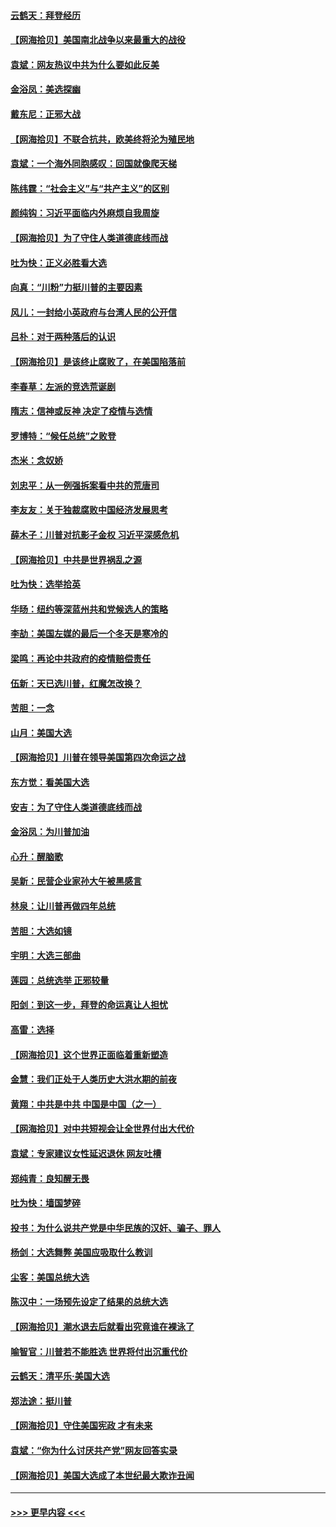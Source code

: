 #### [云鹤天：拜登经历](../pages/nsc993/n12567294.md?t=11230302) 
#### [【网海拾贝】美国南北战争以来最重大的战役](../pages/nsc993/n12567247.md?t=11230302) 
#### [袁斌：网友热议中共为什么要如此反美](../pages/nsc993/n12567162.md?t=11230302) 
#### [金浴凤：美选探幽](../pages/nsc993/n12567147.md?t=11230302) 
#### [戴东尼：正邪大战](../pages/nsc993/n12567033.md?t=11230302) 
#### [【网海拾贝】不联合抗共，欧美终将沦为殖民地](../pages/nsc993/n12565068.md?t=11230302) 
#### [袁斌：一个海外同胞感叹：回国就像爬天梯](../pages/nsc993/n12564986.md?t=11230302) 
#### [陈纬霆：“社会主义”与“共产主义”的区别](../pages/nsc993/n12562417.md?t=11230302) 
#### [颜纯钩：习近平面临内外麻烦自我周旋](../pages/nsc993/n12563356.md?t=11230302) 
#### [【网海拾贝】为了守住人类道德底线而战](../pages/nsc993/n12562542.md?t=11230302) 
#### [吐为快：正义必胜看大选](../pages/nsc993/n12561967.md?t=11230302) 
#### [向真：“川粉”力挺川普的主要因素](../pages/nsc993/n12560774.md?t=11230302) 
#### [风儿：一封给小英政府与台湾人民的公开信](../pages/nsc993/n12560581.md?t=11230302) 
#### [吕朴：对于两种落后的认识](../pages/nsc993/n12560492.md?t=11230302) 
#### [【网海拾贝】是该终止腐败了，在美国陷落前](../pages/nsc993/n12559936.md?t=11230302) 
#### [李春草：左派的竞选荒诞剧](../pages/nsc993/n12558380.md?t=11230302) 
#### [隋志：信神或反神 决定了疫情与选情](../pages/nsc993/n12558255.md?t=11230302) 
#### [罗博特：“候任总统”之败登](../pages/nsc993/n12558189.md?t=11230302) 
#### [杰米：念奴娇](../pages/nsc993/n12558174.md?t=11230302) 
#### [刘忠平：从一例强拆案看中共的荒唐司](../pages/nsc993/n12558036.md?t=11230302) 
#### [李友友：关于独裁腐败中国经济发展思考](../pages/nsc993/n12558004.md?t=11230302) 
#### [薛木子：川普对抗影子金权 习近平深感危机](../pages/nsc993/n12557342.md?t=11230302) 
#### [【网海拾贝】中共是世界祸乱之源](../pages/nsc993/n12555353.md?t=11230302) 
#### [吐为快：选举拾英](../pages/nsc993/n12555041.md?t=11230302) 
#### [华旸：纽约等深蓝州共和党候选人的策略](../pages/nsc993/n12554309.md?t=11230302) 
#### [李劼：美国左媒的最后一个冬天是寒冷的](../pages/nsc993/n12552947.md?t=11230302) 
#### [梁鸣：再论中共政府的疫情赔偿责任](../pages/nsc993/n12553012.md?t=11230302) 
#### [伍新：天已选川普，红魔怎改换？](../pages/nsc993/n12552970.md?t=11230302) 
#### [苦胆：一念](../pages/nsc993/n12552957.md?t=11230302) 
#### [山月：美国大选](../pages/nsc993/n12552446.md?t=11230302) 
#### [【网海拾贝】川普在领导美国第四次命运之战](../pages/nsc993/n12551973.md?t=11230302) 
#### [东方觉：看美国大选](../pages/nsc993/n12551647.md?t=11230302) 
#### [安吉：为了守住人类道德底线而战](../pages/nsc993/n12551111.md?t=11230302) 
#### [金浴凤：为川普加油](../pages/nsc993/n12551085.md?t=11230302) 
#### [心升：醒脑歌](../pages/nsc993/n12550984.md?t=11230302) 
#### [吴新：民营企业家孙大午被黑感言](../pages/nsc993/n12550656.md?t=11230302) 
#### [林泉：让川普再做四年总统](../pages/nsc993/n12550640.md?t=11230302) 
#### [苦胆：大选如镜](../pages/nsc993/n12550630.md?t=11230302) 
#### [宇明：大选三部曲](../pages/nsc993/n12550603.md?t=11230302) 
#### [莲园：总统选举 正邪较量](../pages/nsc993/n12550594.md?t=11230302) 
#### [阳剑：到这一步，拜登的命运真让人担忧](../pages/nsc993/n12549093.md?t=11230302) 
#### [高雷：选择](../pages/nsc993/n12549087.md?t=11230302) 
#### [【网海拾贝】这个世界正面临着重新塑造](../pages/nsc993/n12548326.md?t=11230302) 
#### [金慧：我们正处于人类历史大洪水期的前夜](../pages/nsc993/n12547914.md?t=11230302) 
#### [黄翔：中共是中共 中国是中国（之一）](../pages/nsc993/n12547576.md?t=11230302) 
#### [【网海拾贝】对中共短视会让全世界付出大代价](../pages/nsc993/n12546043.md?t=11230302) 
#### [袁斌：专家建议女性延迟退休 网友吐槽](../pages/nsc993/n12545424.md?t=11230302) 
#### [郑纯青：良知醒无畏](../pages/nsc993/n12545394.md?t=11230302) 
#### [吐为快：墙国梦碎](../pages/nsc993/n12545309.md?t=11230302) 
#### [投书：为什么说共产党是中华民族的汉奸、骗子、罪人](../pages/nsc993/n12545089.md?t=11230302) 
#### [杨剑：大选舞弊 美国应吸取什么教训](../pages/nsc993/n12543937.md?t=11230302) 
#### [尘客：美国总统大选](../pages/nsc993/n12543828.md?t=11230302) 
#### [陈汉中：一场预先设定了结果的总统大选](../pages/nsc993/n12543564.md?t=11230302) 
#### [【网海拾贝】潮水退去后就看出究竟谁在裸泳了](../pages/nsc993/n12543321.md?t=11230302) 
#### [喻智官：川普若不能胜选 世界将付出沉重代价](../pages/nsc993/n12541352.md?t=11230302) 
#### [云鹤天：清平乐‧美国大选](../pages/nsc993/n12540916.md?t=11230302) 
#### [郑法途：挺川普](../pages/nsc993/n12540898.md?t=11230302) 
#### [【网海拾贝】守住美国宪政 才有未来](../pages/nsc993/n12540423.md?t=11230302) 
#### [袁斌：“你为什么讨厌共产党”网友回答实录](../pages/nsc993/n12540208.md?t=11230302) 
#### [【网海拾贝】美国大选成了本世纪最大欺诈丑闻](../pages/nsc993/n12538029.md?t=11230302) 

----
#### [ >>> 更早内容 <<< ](../indexes/nsc993-earlier.md)
